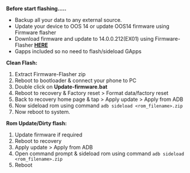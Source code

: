 **Before start flashing.....**
- Backup all your data to any external source. 
- Update your device to OOS 14 or update OOS14 firmware using Firmware flasher
- Download firmware and update to 14.0.0.212(EX01) using Firmware-Flasher [**HERE**](https://sourceforge.net/projects/projectmatrixx/files/Android-14/lemonadep/Utility/)
- Gapps included so no need to flash/sideload GApps

**Clean Flash:**
1. Extract Firmware-Flasher zip
2. Reboot to bootloader & connect your phone to PC
3. Double click on __Update-firmware.bat__
4. Reboot to recovery & Factory reset > Format data/factory reset
5. Back to recovery home page & tap > Apply update > Apply from ADB
5. Now sideload rom using command ```adb sideload <rom_filename>.zip```
7. Now reboot to system.

**Rom Update/Dirty flash:**
1. Update firmware if required
2. Reboot to recovery
3. Apply update > Apply from ADB
4. Open command prompt & sideload rom using command ```adb sideload <rom_filename>.zip```
5. Reboot
